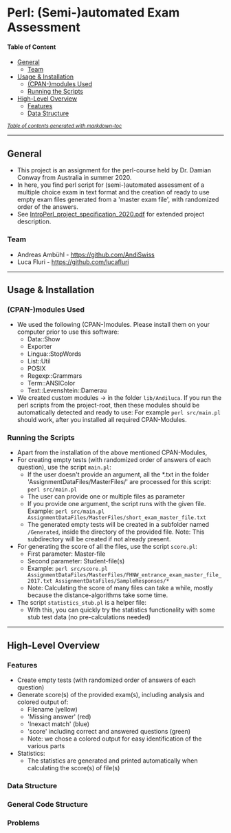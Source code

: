 # Perl: (Semi-)automated Exam Assessment

#### Table of Content
- [General](#general)
  - [Team](#team)
- [Usage & Installation](#usage---installation)
  - [(CPAN-)modules Used](#-cpan--modules-used)
  - [Running the Scripts](#running-the-scripts)
- [High-Level Overview](#high-level-overview)
  - [Features](#features)
  - [Data Structure](#data-structure)

<small><i><a href='http://ecotrust-canada.github.io/markdown-toc/'>Table of contents generated with markdown-toc</a></i></small>


---
## General
- This project is an assignment for the perl-course held by Dr. Damian Conway from Australia in summer 2020.
- In here, you find perl script for (semi-)automated assessment of a multiple choice exam in text format and the
creation of ready to use empty exam files generated from a 'master exam file', with randomized order of the answers.
- See [IntroPerl_project_specification_2020.pdf](IntroPerl_project_specification_2020.pdf) 
for extended project description.

### Team
- Andreas Ambühl - https://github.com/AndiSwiss
- Luca Fluri - https://github.com/lucafluri


---
## Usage & Installation

### (CPAN-)modules Used
- We used the following (CPAN-)modules. Please install them on your computer prior to use this software:
  - Data::Show
  - Exporter
  - Lingua::StopWords
  - List::Util
  - POSIX
  - Regexp::Grammars
  - Term::ANSIColor
  - Text::Levenshtein::Damerau
- We created custom modules -> in the folder `lib/Andiluca`. If you run the perl scripts from the project-root, then
these modules should be automatically detected and ready to use: For example `perl src/main.pl` should work, after you 
installed all required CPAN-Modules.

### Running the Scripts
- Apart from the installation of the above mentioned CPAN-Modules, 
- For creating empty tests (with randomized order of answers of each question), use the script `main.pl`:
  - If the user doesn't provide an argument, all the *.txt in the folder 'AssignmentDataFiles/MasterFiles/'
    are processed for this script: `perl src/main.pl`
  - The user can provide one or multiple files as parameter 
  - If you provide one argument, the script runs with the given file. Example: `perl src/main.pl AssignmentDataFiles/MasterFiles/short_exam_master_file.txt`
  - The generated empty tests will be created in a subfolder named `/Generated`, inside the directory of the provided file.
    Note: This subdirectory will be created if not already present.
- For generating the score of all the files, use the script `score.pl`:
  - First parameter: Master-file
  - Second parameter: Student-file(s)
  - Example: `perl src/score.pl AssignmentDataFiles/MasterFiles/FHNW_entrance_exam_master_file_2017.txt AssignmentDataFiles/SampleResponses/*`
  - Note: Calculating the score of many files can take a while, mostly because the distance-algorithms take some time.
- The script `statistics_stub.pl` is a helper file:
  - With this, you can quickly try the statistics functionality with some stub test data (no pre-calculations needed)


---

## High-Level Overview

### Features
- Create empty tests (with randomized order of answers of each question)
- Generate score(s) of the provided exam(s), including analysis and colored output of:
  - Filename (yellow)
  - 'Missing answer' (red)
  - 'Inexact match' (blue)
  - 'score' including correct and answered questions (green)
  - Note: we chose a colored output for easy identification of the various parts
- Statistics:
  - The statistics are generated and printed automatically when calculating the score(s) of file(s) 

### Data Structure


### General Code Structure


### Problems
